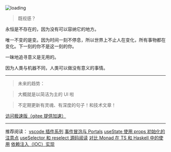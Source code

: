 ![loading](https://saber2pr.top/MyWeb/resource/image/blog-bg.webp)

> 既视感？

永恒是不存在的，因为没有可以容纳它的地方。

唯一不变的是变。因为时间一刻不停息，所以世界上不止人在变化，所有事物都在变化。下一刻的你不是这一刻的你。

一昧地追寻意义是无用的。

因为人类与机器不同，人类可以做没有意义的事情。

---

> 未来的趋势：

> 大概就是以简洁为主的 UI 啦

> 不定期更新有灵魂、有深度的句子！和技术文章！

[访问极速版（gitee 提供加速）](https://saber2pr.gitee.io/#/blog/%E6%B0%B8%E6%81%92%E3%81%AE%E5%B9%BB%E6%83%B3%E4%B9%A1)

---

推荐阅读：
[vscode 插件系列](#/blog/VSCode插件开发/vscode插件编写教程)
[事件冒泡与 Portals](#/blog/React原理/事件冒泡与Portals)
[useState 使用 props 初始化的注意点](#/blog/React原理/useState使用props初始化的注意点)
[useSelector 和 reselect 源码阅读](#/blog/React生态/useSelector和reselect源码阅读)
[对比 Monad 在 TS 和 Haskell 中的使用](#/blog/Typescript基础/对比Monad在TS和Haskell中的使用)
[依赖注入（IOC）实现](#/blog/Reflect反射原理/依赖注入（IOC）实现)
